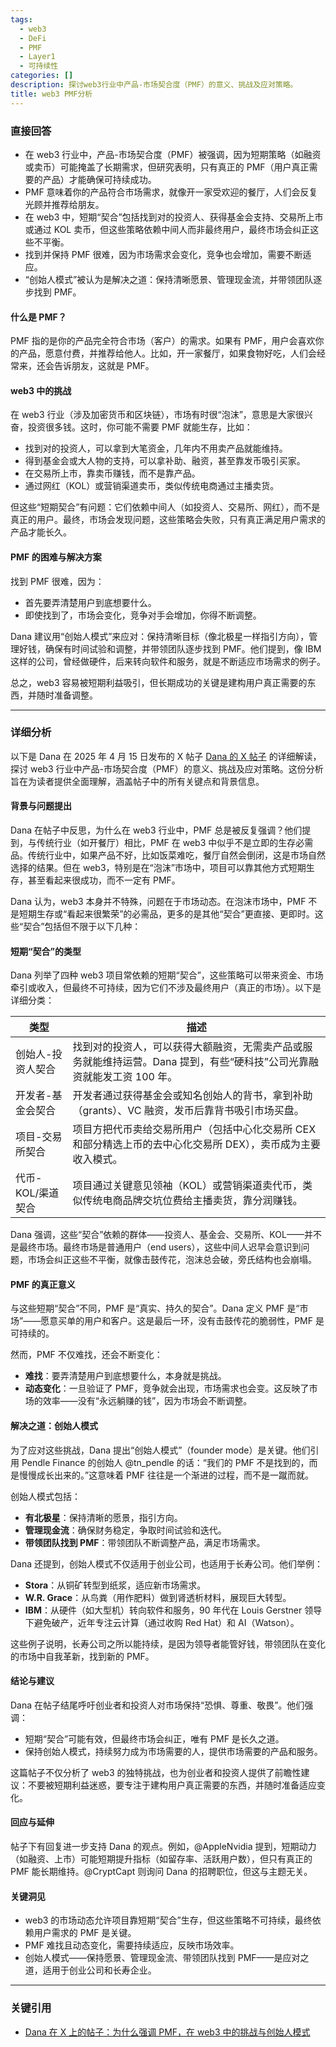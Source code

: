 ```yaml
---
tags:
  - web3
  - DeFi
  - PMF
  - Layer1
  - 可持续性
categories: []
description: 探讨web3行业中产品-市场契合度（PMF）的意义、挑战及应对策略。
title: web3 PMF分析
---
```

### 直接回答

- 在 web3 行业中，产品-市场契合度（PMF）被强调，因为短期策略（如融资或卖币）可能掩盖了长期需求，但研究表明，只有真正的 PMF（用户真正需要的产品）才能确保可持续成功。
- PMF 意味着你的产品符合市场需求，就像开一家受欢迎的餐厅，人们会反复光顾并推荐给朋友。
- 在 web3 中，短期“契合”包括找到对的投资人、获得基金会支持、交易所上市或通过 KOL 卖币，但这些策略依赖中间人而非最终用户，最终市场会纠正这些不平衡。
- 找到并保持 PMF 很难，因为市场需求会变化，竞争也会增加，需要不断适应。
- “创始人模式”被认为是解决之道：保持清晰愿景、管理现金流，并带领团队逐步找到 PMF。

#### 什么是 PMF？
PMF 指的是你的产品完全符合市场（客户）的需求。如果有 PMF，用户会喜欢你的产品，愿意付费，并推荐给他人。比如，开一家餐厅，如果食物好吃，人们会经常来，还会告诉朋友，这就是 PMF。

#### web3 中的挑战
在 web3 行业（涉及加密货币和区块链），市场有时很“泡沫”，意思是大家很兴奋，投资很多钱。这时，你可能不需要 PMF 就能生存，比如：
- 找到对的投资人，可以拿到大笔资金，几年内不用卖产品就能维持。
- 得到基金会或大人物的支持，可以拿补助、融资，甚至靠发币吸引买家。
- 在交易所上市，靠卖币赚钱，而不是靠产品。
- 通过网红（KOL）或营销渠道卖币，类似传统电商通过主播卖货。

但这些“短期契合”有问题：它们依赖中间人（如投资人、交易所、网红），而不是真正的用户。最终，市场会发现问题，这些策略会失败，只有真正满足用户需求的产品才能长久。

#### PMF 的困难与解决方案
找到 PMF 很难，因为：
- 首先要弄清楚用户到底想要什么。
- 即使找到了，市场会变化，竞争对手会增加，你得不断调整。

Dana 建议用“创始人模式”来应对：保持清晰目标（像北极星一样指引方向），管理好钱，确保有时间试验和调整，并带领团队逐步找到 PMF。他们提到，像 IBM 这样的公司，曾经做硬件，后来转向软件和服务，就是不断适应市场需求的例子。

总之，web3 容易被短期利益吸引，但长期成功的关键是建构用户真正需要的东西，并随时准备调整。

---

### 详细分析

以下是 Dana 在 2025 年 4 月 15 日发布的 X 帖子 [Dana 的 X 帖子](https://x.com/DanaBuidl/status/1912140559885734204) 的详细解读，探讨 web3 行业中产品-市场契合度（PMF）的意义、挑战及应对策略。这份分析旨在为读者提供全面理解，涵盖帖子中的所有关键点和背景信息。

#### 背景与问题提出
Dana 在帖子中反思，为什么在 web3 行业中，PMF 总是被反复强调？他们提到，与传统行业（如开餐厅）相比，PMF 在 web3 中似乎不是立即的生存必需品。传统行业中，如果产品不好，比如饭菜难吃，餐厅自然会倒闭，这是市场自然选择的结果。但在 web3，特别是在“泡沫”市场中，项目可以靠其他方式短期生存，甚至看起来很成功，而不一定有 PMF。

Dana 认为，web3 本身并不特殊，问题在于市场动态。在泡沫市场中，PMF 不是短期生存或“看起来很繁荣”的必需品，更多的是其他“契合”更直接、更即时。这些“契合”包括但不限于以下几种：

#### 短期“契合”的类型
Dana 列举了四种 web3 项目常依赖的短期“契合”，这些策略可以带来资金、市场牵引或收入，但最终不可持续，因为它们不涉及最终用户（真正的市场）。以下是详细分类：

| **类型**               | **描述**                                                                 |
|------------------------|--------------------------------------------------------------------------|
| 创始人-投资人契合      | 找到对的投资人，可以获得大额融资，无需卖产品或服务就能维持运营。Dana 提到，有些“硬科技”公司光靠融资就能发工资 100 年。 |
| 开发者-基金会契合      | 开发者通过获得基金会或知名创始人的背书，拿到补助（grants）、VC 融资，发币后靠背书吸引市场买盘。 |
| 项目-交易所契合        | 项目方把代币卖给交易所用户（包括中心化交易所 CEX 和部分精选上币的去中心化交易所 DEX），卖币成为主要收入模式。 |
| 代币-KOL/渠道契合      | 项目通过关键意见领袖（KOL）或营销渠道卖代币，类似传统电商品牌交坑位费给主播卖货，靠分润赚钱。 |

Dana 强调，这些“契合”依赖的群体——投资人、基金会、交易所、KOL——并不是最终市场。最终市场是普通用户（end users），这些中间人迟早会意识到问题，市场会纠正这些不平衡，就像击鼓传花，泡沫总会破，旁氏结构也会崩塌。

#### PMF 的真正意义
与这些短期“契合”不同，PMF 是“真实、持久的契合”。Dana 定义 PMF 是“市场”——愿意买单的用户和客户。这是最后一环，没有击鼓传花的脆弱性，PMF 是可持续的。

然而，PMF 不仅难找，还会不断变化：
- **难找**：要弄清楚用户到底想要什么，本身就是挑战。
- **动态变化**：一旦验证了 PMF，竞争就会出现，市场需求也会变。这反映了市场的效率——没有“永远躺赚的钱”，因为市场会不断调整。

#### 解决之道：创始人模式
为了应对这些挑战，Dana 提出“创始人模式”（founder mode）是关键。他们引用 Pendle Finance 的创始人 @tn_pendle 的话：“我们的 PMF 不是找到的，而是慢慢成长出来的。”这意味着 PMF 往往是一个渐进的过程，而不是一蹴而就。

创始人模式包括：
- **有北极星**：保持清晰的愿景，指引方向。
- **管理现金流**：确保财务稳定，争取时间试验和迭代。
- **带领团队找到 PMF**：带领团队不断调整产品，满足市场需求。

Dana 还提到，创始人模式不仅适用于创业公司，也适用于长寿公司。他们举例：
- **Stora**：从铜矿转型到纸浆，适应新市场需求。
- **W.R. Grace**：从鸟粪（用作肥料）做到肾透析材料，展现巨大转型。
- **IBM**：从硬件（如大型机）转向软件和服务，90 年代在 Louis Gerstner 领导下避免破产，近年专注云计算（通过收购 Red Hat）和 AI（Watson）。

这些例子说明，长寿公司之所以能持续，是因为领导者能管好钱，带领团队在变化的市场中自我革新，找到新的 PMF。

#### 结论与建议
Dana 在帖子结尾呼吁创业者和投资人对市场保持“恐惧、尊重、敬畏”。他们强调：
- 短期“契合”可能有效，但最终市场会纠正，唯有 PMF 是长久之道。
- 保持创始人模式，持续努力成为市场需要的人，提供市场需要的产品和服务。

这篇帖子不仅分析了 web3 的独特挑战，也为创业者和投资人提供了前瞻性建议：不要被短期利益迷惑，要专注于建构用户真正需要的东西，并随时准备适应变化。

#### 回应与延伸
帖子下有回复进一步支持 Dana 的观点。例如，@AppleNvidia 提到，短期动力（如融资、上市）可能短期提升指标（如留存率、活跃用户数），但只有真正的 PMF 能长期维持。@CryptCapt 则询问 Dana 的招聘职位，但这与主题无关。

#### 关键洞见
- web3 的市场动态允许项目靠短期“契合”生存，但这些策略不可持续，最终依赖用户需求的 PMF 是关键。
- PMF 难找且动态变化，需要持续适应，反映市场效率。
- 创始人模式——保持愿景、管理现金流、带领团队找到 PMF——是应对之道，适用于创业公司和长寿企业。

---

### 关键引用
- [Dana 在 X 上的帖子：为什么强调 PMF，在 web3 中的挑战与创始人模式](https://x.com/DanaBuidl/status/1912140559885734204)